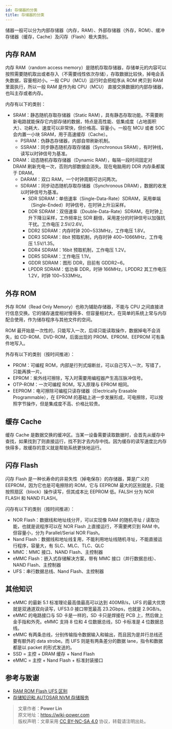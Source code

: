 ```yaml
---
id: 存储器的分类
title: 存储器的分类
---
```


储器一般可以分为内部存储器（内存，RAM）、外部存储器（外存，ROM）、缓冲存储器（缓存，Cache）及闪存（Flash）极大类别。

## 内存 RAM

内存 RAM（random access memory）是随机存取存储器，存储单元的内容可以按照需要随机取出或者存入（不需要线性依次存储），存取数据比较快，掉电会丢失数据，容量相对小。一般 CPU（MCU）运行时会把程序从 ROM 拷贝到 RAM 里面执行，所以一般 RAM 是作为和 CPU（MCU） 直接交换数据的内部存储器，也叫主存或者内存。

内存有以下的类别：

- SRAM：静态随机存取存储器（Static RAM），具有静态存取功能。不需要刷新电路就能保存它内部存储的数据，特点是高性能、低集成度（占地面积大）、功耗大、速度可以非常快，但价格高、容量小。一般在 MCU 或者 SOC 会内置一小块 SRAM，用于高速缓存（Cache）。
  - PSRAM：伪静态存储器，内部自带刷新机制。
  - SSRAM：同步静态随机存取存储器（Synchronous SRAM），有时钟线，读写以时钟信号为基准。
- DRAM：动态随机存取存储器（Dynamic RAM），每隔一段时间固定对 DRAM 刷新充电一次，否则内部数据会消失。现在电脑用的 DDR 内存条都属于 DRAM。
  - DARAM：双口 RAM，一个时钟周期可访问两次。
  - SDRAM：同步动态随机存取存储器（Synchronous DRAM），数据的收发以时钟信号为基准。
    - SDR SDRAM：单倍速率（Single-Data-Rate）SDRAM，采用单端（Single-Ended）时钟信号，在时钟上升沿采样。
    - DDR SDRAM：双倍速率（Double-Data-Rate）SDRAM，在时钟上升下降沿采样，工作频率比 SDR 翻倍，采用差分的时钟信号以加强抗干扰。工作电压 2.5V/2.6V。
    - DDR2 SDRAM：内存时钟 200~533MHz，工作电压 1.8V。
    - DDR3 SDRAM：8bit 预取机制，内存时钟 400~1066MHz，工作电压 1.5V/1.35。
    - DDR4 SDRAM：16bit 预取机制，工作电压 1.2V。
    - DDR5 SDRAM：工作电压 1.1V。
    - GDDR SDRAM：图形 DDR，目前有 GDDR2~6。
    - LPDDR SDRAM：低功率 DDR，时钟 166MHz，LPDDR2 其工作电压 1.2V，时钟 100~533MHz。

## 外存 ROM

外存 ROM（Read Only Memory）也称为辅助存储器，不能与 CPU 之间直接进行信息交换。它的储存速度相对慢得多、但容量相对大，在简单的系统上常与内存配合使用，作为储存程序与其他文件的空间。

ROM 最开始是一次性的，只能写入一次，后续只能读取操作，数据掉电不会消失，如 CD-ROM、DVD-ROM，后面出现的 PROM、EPROM、EEPROM 可有条件地写入。

外存有以下的类别（按时间推进）：

- PROM：可编程 ROM，内部是行列式熔断丝，可以自己写入一次，写错了，只能再换一片。
- EPROM：紫外线可擦除，写入时需要用编程器产生高压脉冲信号。
- OTP-ROM：一次可编程 ROM，写入原理与 EPROM 相同。
- EEPROM：电可擦除可编程只读存储器（Electrically Erasable Programmable），在 EPROM 的基础上进一步发展形成，可电擦除，可以按照字节操作，但是集成度不高、价格比较贵。

## 缓存 Cache

缓存 Cache 是数据交换的缓冲区。当某一设备需要读取数据时，会首先从缓存中查找，如果找到了则直接运行，找不到才去内存中找。因为缓存的读写速度比内存快得多，故缓存的意义就是帮助系统更快地运行。

## 闪存 Flash

闪存 Flash 是一种长寿命的非易失性（掉电保存）的存储器，算是广义的 EEPROM，因为它也是可电擦除的 ROM，它与 EEPROM 最大的区别就是，只能按照扇区（block）操作读写，但其成本比 EEPROM 低。FALSH 分为 NOR FLASH 和 NAND FLASH。

闪存有以下的类别（按时间推进）：

- NOR Flash：数据线和地址线分开，可以实现像 RAM 的随机寻址 / 读取功能，也就是说程序可以在 NOR Flash 上直接运行，不需要拷贝到 RAM 中。但容量小，分为 Parallel/Serial NOR Flash。
- Nand Flash：数据线和地址线复用，不能利用地址线随机寻址，不能直接运行程序，容量大，有 SLC、MLC、TLC、QLC
- MMC：MMC 接口、NAND Flash、主控制器
- eMMC Flash：嵌入式存储解决方案，带有 MMC 接口（并行数据总线）、NAND Flash、主控制器
- UFS：串行数据总线、Nand Flash、主控制器

## 其他知识

- eMMC 的最新 5.1 标准理论最高值最高可以达到 400MB/s，UFS 的最大优势就是双通道双向读写，UFS3.0 接口带宽最高 23.2Gbps，也就是 2.9GB/s。
- eMMC 的电路接口与 SD 卡是一样的，SD 卡只是焊接在 PCB 上，然后做上金手指和外壳。eMMC 支持 8 位和 4 位数据总线，SD 卡标准是 4 位数据总线。
- eMMC 有两条总线，分别传输指令数据输入和输出，而且因为是并行总线还要有额外的 data strobe。而 UFS 则是有两条差分的数据 lane，指令和数据都是以 packet 的形式发送的。
- SSD = 主控 + DRAM 缓存 + Nand Flash
- eMMC = 主控 + Nand Flash + 标准封装接口

## 参考与致谢

- [RAM ROM Flash UFS 区别](https://blog.infonet.io/2021/04/04/RAM-ROM-Flash-%E5%8C%BA%E5%88%AB/)
- [存储知识和 AUTOSAR NVM 存储服务](https://mp.weixin.qq.com/s/hOew2ym8SSbse5RrZ5ehcw)

> 文章作者：**Power Lin**  
> 原文地址：<https://wiki-power.com>  
> 版权声明：文章采用 [CC BY-NC-SA 4.0](https://creativecommons.org/licenses/by/4.0/deed.zh) 协议，转载请注明出处。
